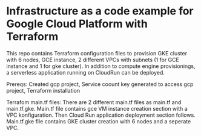 # Infrastructure as a code example for Google Cloud Platform with Terraform

This repo contains Terraform configuration files to provision GKE cluster with 6 nodes, GCE instance, 2 different VPCs with subnets (1 for GCE instance and 1 for gke cluster). In addition to compute engine provisionings, a serverless application running on CloudRun can be deployed.

Prereqs:
Created gcp project,
Service coount key generated to access gcp project,
Terraform installation

Terrafom main.tf files: 
There are 2 different main.tf files as main.tf and main.tf.gke. 
Main.tf file contains gce VM instance creation section with a VPC konfiguration. Then Cloud Run application deployment section follows.
Main.tf.gke file contains GKE cluster creation with 6 nodes and a seperate VPC. 


